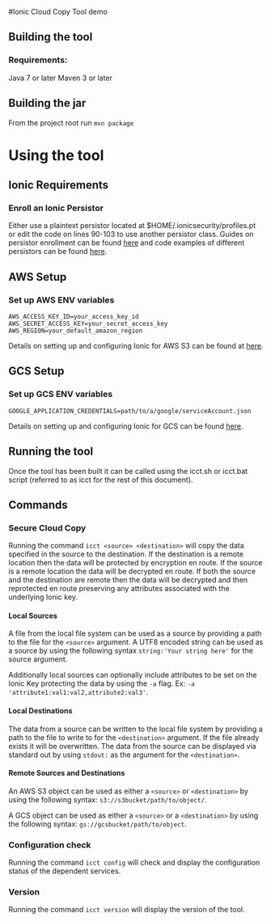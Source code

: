 #Ionic Cloud Copy Tool demo

## Building the tool
### Requirements:
Java 7 or later
Maven 3 or later

## Building the jar
From the project root run `mvn package`

# Using the tool

## Ionic Requirements

### Enroll an Ionic Persistor

Either use a plaintext persistor located at $HOME/.ionicsecurity/profiles.pt or edit the code on lines 90-103 to use another persistor class. Guides on persistor enrollment can be found [here](https://dev.ionic.com/getting-started/create-ionic-profile) and code examples of different persistors can be found [here](https://github.com/IonicDev/samples/tree/master/java).

## AWS Setup

### Set up AWS ENV variables

`AWS_ACCESS_KEY_ID=your_access_key_id`
`AWS_SECRET_ACCESS_KEY=your_secret_access_key`
`AWS_REGION=your_default_amazon_region`

Details on setting up and configuring Ionic for AWS S3 can be found at [here](https://dev.ionic.com/integrations/aws-s3/setup).

## GCS Setup

### Set up GCS ENV variables

`GOOGLE_APPLICATION_CREDENTIALS=path/to/a/google/serviceAccount.json`

Details on setting up and configuring Ionic for GCS can be found [here](https://dev.ionic.com/integrations/ipcs-gcs/setup).

## Running the tool

Once the tool has been built it can be called using the icct.sh or icct.bat script (referred to as icct for the rest of this document).

## Commands

### Secure Cloud Copy

Running the command `icct <source> <destination>` will copy the data specified in the source to the destination. If the destination is a remote location then the data will be protected by encryption en route. If the source is a remote location the data will be decrypted en route. If both the source and the destination are remote then the data will be decrypted and then reprotected en route preserving any attributes associated with the underlying Ionic key.

#### Local Sources

A file from the local file system can be used as a source by providing a path to the file for the `<source>` argument.
A UTF8 encoded string can be used as a source by using the following syntax `string:'Your string here'` for the source argument.

Additionally local sources can optionally include attributes to be set on the Ionic Key protecting the data by using the `-a` flag. Ex: `-a 'attribute1:val1:val2,attribute2:val3'`.

#### Local Destinations

The data from a source can be written to the local file system by providing a path to the file to write to for the `<destination>` argument. If the file already exists it will be overwritten.
The data from the source can be displayed via standard out by using `stdout:` as the argument for the `<destination>`.

#### Remote Sources and Destinations

An AWS S3 object can be used as either a `<source>` or `<destination>` by using the following syntax: `s3://s3bucket/path/to/object/`.

A GCS object can be used as either a `<source>` or a `<destination>` by using the following syntax: `gs://gcsbucket/path/to/object`.

### Configuration check

Running the command `icct config` will check and display the configuration status of the dependent services.

### Version

Running the command `icct version` will display the version of the tool.

